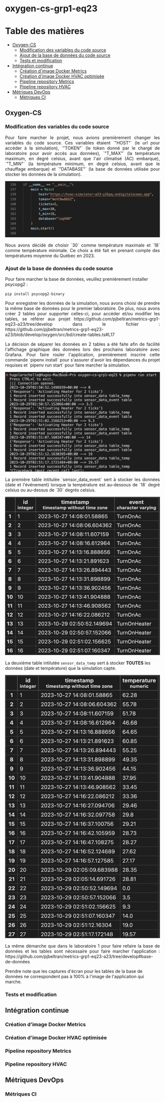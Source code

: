 # oxygen-cs-grp1-eq23

# Table des matières 

- [Oxygen-CS](#oxygen-cs)
  - [Modification des variables du code source](#modification-des-variables-du-code-source)
  - [Ajout de la base de données du code source](#ajout-de-la-base-de-données-du-code-source)
  - [Tests et modification](#tests-et-modification)
- [Intégration continue](#intégration-continue)
  - [Création d'image Docker Metrics](#création-dimage-docker-metrics)
  - [Création d'image Docker HVAC optimisée](#création-dimage-docker-hvac-optimisée)
  - [Pipeline repository Metrics](#pipeline-repository-metrics)
  - [Pipeline repository HVAC](#pipeline-repository-hvac)
- [Métriques DevOps](#métriques-devops)
  - [Métriques CI](#métriques-ci)
 
## Oxygen-CS

### Modification des variables du code source

<p align="justify">Pour faire marcher le projet, nous avions premièrement changer les variables du code source. Ces variables étaient `"HOST"` (le url pour accéder à la simulation), `"TOKEN"` (le token donné par le chargé de laboratoire pour avoir accès aux données), `"T_MAX"` (la température maximum, en degré celsius, avant que l'air climatisé (AC) embarque), `"T_MIN"` (la température minimum, en degré celsius, avant que le chauffage embarque) et `"DATABASE"` (la base de données utilisée pour stocker les données de la simulation).</p>

![image](./variables.png)

<p align="justify">Nous avons décidé de choisir `30` comme température maximale et `18` comme température minimale. Ce choix a été fait en prenant compte des températures moyenne du Québec en 2023.</p>

### Ajout de la base de données du code source

Pour faire marcher la base de données, veuillez premièrement installer psycopg2 : 
```
pip install psycopg2-binary
```
<p align="justify">Pour enregistrer les données de la simulation, nous avons choisi de prendre la même base de données pour le premier laboratoire. De plus, nous avons créer 2 tables pour supporter celles-ci, pour accéder et/ou modifier les tables, se référer aux projet https://github.com/pjbeltran/metrics-grp1-eq23-a23/tree/develop dans le fichier : https://github.com/pjbeltran/metrics-grp1-eq23-a23/blob/develop/oxygen/src/bd/create-tables.ts#L17 </p>

<p align="justify">La décision de séparer les données en 2 tables a été faite afin de facilité l'affichage graphique des données lors des prochains laboratoire avec Grafana. Pour faire rouler l'application, premièrement inscrire cette commande `pipenv install` pour s'assurer d'avoir les dépendances du projet requises et `pipenv run start` pour faire marcher la simulation.</p>

![image](./app_start.png)

<p align="justify">La première table intitulée `sensor_data_event` sert à stocker les données (date et l'événement) lorsque la température est au-dessous de `18` degré celsius ou au-dessus de `30` degrés celsius.</p>

![image](./event.png)

La deuxième table intilutée `sensor_data_temp` sert à stocker **TOUTES** les données (date et température) que la simulation capte.

![image](./temp.png)

<p align="justify">La même démarche que dans le laboratoire 1 pour faire refaire la base de données et les tables sont nécessaire pour faire marcher l'application : https://github.com/pjbeltran/metrics-grp1-eq23-a23/tree/develop#base-de-données </p>

Prendre note que les captures d'écran pour les tables de la base de données ne correspondent pas à 100% à l'image de l'application qui marche.


### Tests et modification



## Intégration continue

### Création d'image Docker Metrics

### Création d'image Docker HVAC optimisée

### Pipeline repository Metrics

### Pipeline repository HVAC

## Métriques DevOps

### Métriques CI
